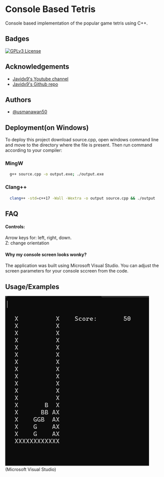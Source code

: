 
# Console Based Tetris

Console based implementation of the popular game tetris using C++.


## Badges

[![GPLv3 License](https://img.shields.io/badge/License-GPL%20v3-yellow.svg)](https://opensource.org/licenses/)


## Acknowledgements

 - [Javidx9's Youtube channel](https://www.youtube.com/@javidx9)
 - [Javidx9's Github repo](https://github.com/OneLoneCoder/Javidx9/tree/c9ca5d2e5821f2d2e07f07f388803c185a68d13a/SimplyCode)
 


## Authors

- [@usmanawan50](https://github.com/usmanawan50/usmanawan50.git)


## Deployment(on Windows) 

To deploy this project download source.cpp, open windows command line and move to the directory where the file is present. Then run command according to your compiler:

### MingW
```bash
  g++ source.cpp -o output.exe; ./output.exe
```

### Clang++
```bash
  clang++ -std=c++17 -Wall -Wextra -o output source.cpp && ./output
```




## FAQ

#### Controls:

Arrow keys for: left, right, down.<br>
Z: change orientation

#### Why my console screen looks wonky?

The application was built using Microsoft Visual Studio. You can adjust the screen parameters for your console sccreen from the code.


## Usage/Examples

![Demo GIF](output.gif)
<br>(Microsoft Visual Studio)




